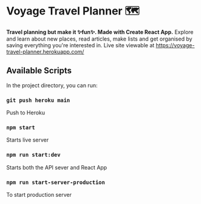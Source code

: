# Voyage Travel Planner 🗺

**Travel planning but make it ✨fun✨. Made with Create React App.**
Explore and learn about new places, read articles, make lists and get organised by saving everything you're interested in.
Live site viewable at https://voyage-travel-planner.herokuapp.com/

## Available Scripts

In the project directory, you can run:

### `git push heroku main`

Push to Heroku

### `npm start`

Starts live server

### `npm run start:dev`

Starts both the API sever and React App

### `npm run start-server-production`

To start production server
